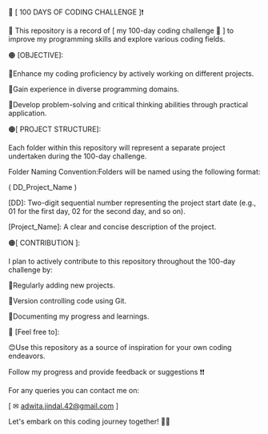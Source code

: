 📌 [ 100 DAYS OF CODING CHALLENGE ]❗



📂 This repository is a record of [ my 100-day coding challenge 🚀 ] to improve my programming skills and explore various coding fields.



🟠 [OBJECTIVE]:

🔺Enhance my coding proficiency by actively working on different projects.

🔺Gain experience in diverse programming domains.

🔺Develop problem-solving and critical thinking abilities through practical application.



🟠[ PROJECT STRUCTURE]:

Each folder within this repository will represent a separate project undertaken during the 100-day challenge.

Folder Naming Convention:Folders will be named using the following format:

( DD_Project_Name )

[DD]: Two-digit sequential number representing the project start date (e.g., 01 for the first day, 02 for the second day, and so on).

[Project_Name]: A clear and concise description of the project.



🟠[ CONTRIBUTION ]:

I plan to actively contribute to this repository throughout the 100-day challenge by:

🔺Regularly adding new projects.

🔺Version controlling code using Git.

🔺Documenting my progress and learnings.




📒 [Feel free to]:

😊Use this repository as a source of inspiration for your own coding endeavors.

Follow my progress and provide feedback or suggestions ❗❗

For any queries you can contact me on:

[ ✉ adwita.jindal.42@gmail.com ]

Let's embark on this coding journey together! 🚀🚀
